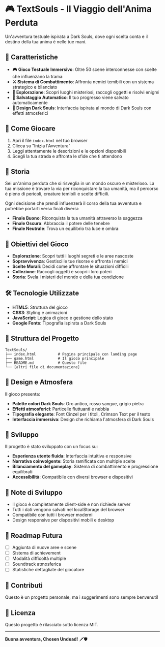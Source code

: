 # 🎮 TextSouls - Il Viaggio dell'Anima Perduta

Un'avventura testuale ispirata a Dark Souls, dove ogni scelta conta e il destino della tua anima è nelle tue mani.

## 🌟 Caratteristiche

- **🎮 Gioco Testuale Immersivo**: Oltre 50 scene interconnesse con scelte che influenzano la trama
- **⚔️ Sistema di Combattimento**: Affronta nemici temibili con un sistema strategico e bilanciato
- **🏰 Esplorazione**: Scopri luoghi misteriosi, raccogli oggetti e risolvi enigmi
- **💾 Salvataggio Automatico**: Il tuo progresso viene salvato automaticamente
- **🎨 Design Dark Souls**: Interfaccia ispirata al mondo di Dark Souls con effetti atmosferici

## 🚀 Come Giocare

1. Apri il file `index.html` nel tuo browser
2. Clicca su "Inizia l'Avventura"
3. Leggi attentamente le descrizioni e le opzioni disponibili
4. Scegli la tua strada e affronta le sfide che ti attendono

## 📖 Storia

Sei un'anima perduta che si risveglia in un mondo oscuro e misterioso. La tua missione è trovare la via per riconquistare la tua umanità, ma il percorso è pieno di pericoli, creature temibili e scelte difficili.

Ogni decisione che prendi influenzerà il corso della tua avventura e potrebbe portarti verso finali diversi:
- **Finale Buono**: Riconquista la tua umanità attraverso la saggezza
- **Finale Oscuro**: Abbraccia il potere delle tenebre
- **Finale Neutrale**: Trova un equilibrio tra luce e ombra

## 🎯 Obiettivi del Gioco

- **Esplorazione**: Scopri tutti i luoghi segreti e le aree nascoste
- **Sopravvivenza**: Gestisci le tue risorse e affronta i nemici
- **Scelte Morali**: Decidi come affrontare le situazioni difficili
- **Collezione**: Raccogli oggetti e scopri i loro poteri
- **Storia**: Svela i misteri del mondo e della tua condizione

## 🛠️ Tecnologie Utilizzate

- **HTML5**: Struttura del gioco
- **CSS3**: Styling e animazioni
- **JavaScript**: Logica di gioco e gestione dello stato
- **Google Fonts**: Tipografia ispirata a Dark Souls

## 📁 Struttura del Progetto

```
TextSouls/
├── index.html          # Pagina principale con landing page
├── game.html           # Il gioco principale
├── README.md           # Questo file
└── [altri file di documentazione]
```

## 🎨 Design e Atmosfera

Il gioco presenta:
- **Palette colori Dark Souls**: Oro antico, rosso sangue, grigio pietra
- **Effetti atmosferici**: Particelle fluttuanti e nebbia
- **Tipografia elegante**: Font Cinzel per i titoli, Crimson Text per il testo
- **Interfaccia immersiva**: Design che richiama l'atmosfera di Dark Souls

## 🔧 Sviluppo

Il progetto è stato sviluppato con un focus su:
- **Esperienza utente fluida**: Interfaccia intuitiva e responsive
- **Narrativa coinvolgente**: Storia ramificata con multiple scelte
- **Bilanciamento del gameplay**: Sistema di combattimento e progressione equilibrati
- **Accessibilità**: Compatibile con diversi browser e dispositivi

## 📝 Note di Sviluppo

- Il gioco è completamente client-side e non richiede server
- Tutti i dati vengono salvati nel localStorage del browser
- Compatibile con tutti i browser moderni
- Design responsive per dispositivi mobili e desktop

## 🎯 Roadmap Futura

- [ ] Aggiunta di nuove aree e scene
- [ ] Sistema di achievement
- [ ] Modalità difficoltà multiple
- [ ] Soundtrack atmosferica
- [ ] Statistiche dettagliate del giocatore

## 🤝 Contributi

Questo è un progetto personale, ma i suggerimenti sono sempre benvenuti!

## 📄 Licenza

Questo progetto è rilasciato sotto licenza MIT.

---

**Buona avventura, Chosen Undead!** 🗡️🛡️ 